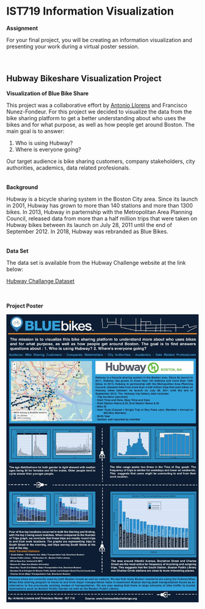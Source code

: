 # IST719 Information Visualization
**Assignment**

For your final project, you will be creating an information visualization and presenting your work during a virtual poster session.
<br>
<br>
<br>
## Hubway Bikeshare Visualization Project
**Visualization of Blue Bike Share**

This project was a collaborative effort by [Antonio Llorens](https://github.com/allloren) and Francisco Nunez-Fondeur. For this project we decided to visualize the data from the bike sharing platform to get a better understanding about who uses the bikes and for what purpose, as well as how people get around Boston. The main goal is to answer:

1. Who is using Hubway?
2. Where is everyone going?

Our target audience is bike sharing customers, company stakeholders, city authorities, academics, data related profesionals.
<br>
<br>
<br>
**Background**

Hubway is a bicycle sharing system in the Boston City area. Since its launch in 2001, Hubway has grown to more than 140 stations and more than 1300 bikes. In 2013, Hubway in parternship with the Metropolitan Area Planning Council, released data from more than a half million trips that were taken on Hubway bikes between its launch on July 28, 2011 until the end of September 2012. In 2018, Hubway was rebranded as Blue Bikes.
<br>
<br>
<br>
**Data Set**

The data set is available from the Hubway Challenge website at the link below:

[Hubway Challange Dataset](http://files.hubwaydatachallenge.org/hubway_2011_07_through_2013_11.zip)
<br>
<br>
<br>

**Project Poster**

![Project Poster](https://raw.githubusercontent.com/frnunez/frnunez.github.io/master/images/visualization/finalpostersmall.jpg)
